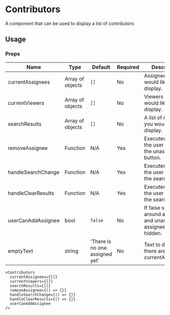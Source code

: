 # Contributors
A component that can be used to display a list of contributors

## Usage

### Props

| Name                  | Type          | Default       | Required | Description                                         |
| --------------------- |-------------- | ------------- | -------- |---------------------------------------------------- |
| currentAssignees    | Array of objects     | `[]`      | No       | Assignees you would like to display.  |
| currentViewers    | Array of objects     | `[]`      | No       | Viewers you would like to display.  |
| searchResults    | Array of objects     | `[]`      | No       | A list of results you would like to display.  |
| removeAssignee   | Function      | N/A      | Yes       | Executes when the user clicks on the unassign button. |
| handleSearchChange   | Function      | N/A      | Yes       | Executes when the user changes the search input. |
| handleClearResults   | Function      | N/A      | Yes       | Executes when the user closes the search box. |
| userCanAddAssignee          | bool          | `false`       | No       | If false some UI around assigning and unassigning assignees will be hidden. |
| emptyText          | string          | 'There is no one assigned yet'       | No       | Text to display if there are no currentAssignees. |


```
<Contributors
  currentAssignees={[]}
  currentViewers={[]}
  searchResults={[]}
  removeAssignee={() => {}}
  handleSearchChange={() => {}}
  handleClearResults={() => {}}
  userCanAddAssignee
/>
```
